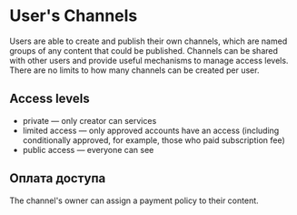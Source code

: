# User's Channels

Users are able to create and publish their own channels, which are named groups of any content that could be published. Channels can be shared with other users and provide useful mechanisms to manage access levels. There are no limits to how many channels can be created per user.



## Access levels

- private — only creator can services
- limited access — only approved accounts have an access (including conditionally approved, for example, those who paid subscription fee)
- public access — everyone can see


## Оплата доступа

The channel's owner can assign a payment policy to their content.

